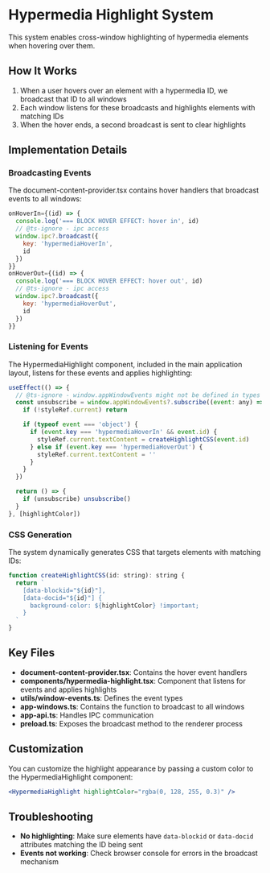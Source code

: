 # Hypermedia Highlight System

This system enables cross-window highlighting of hypermedia elements when
hovering over them.

## How It Works

1. When a user hovers over an element with a hypermedia ID, we broadcast that ID
   to all windows
2. Each window listens for these broadcasts and highlights elements with
   matching IDs
3. When the hover ends, a second broadcast is sent to clear highlights

## Implementation Details

### Broadcasting Events

The document-content-provider.tsx contains hover handlers that broadcast events
to all windows:

```jsx
onHoverIn={(id) => {
  console.log('=== BLOCK HOVER EFFECT: hover in', id)
  // @ts-ignore - ipc access
  window.ipc?.broadcast({
    key: 'hypermediaHoverIn',
    id
  })
}}
onHoverOut={(id) => {
  console.log('=== BLOCK HOVER EFFECT: hover out', id)
  // @ts-ignore - ipc access
  window.ipc?.broadcast({
    key: 'hypermediaHoverOut',
    id
  })
}}
```

### Listening for Events

The HypermediaHighlight component, included in the main application layout,
listens for these events and applies highlighting:

```jsx
useEffect(() => {
  // @ts-ignore - window.appWindowEvents might not be defined in types
  const unsubscribe = window.appWindowEvents?.subscribe((event: any) => {
    if (!styleRef.current) return

    if (typeof event === 'object') {
      if (event.key === 'hypermediaHoverIn' && event.id) {
        styleRef.current.textContent = createHighlightCSS(event.id)
      } else if (event.key === 'hypermediaHoverOut') {
        styleRef.current.textContent = ''
      }
    }
  })

  return () => {
    if (unsubscribe) unsubscribe()
  }
}, [highlightColor])
```

### CSS Generation

The system dynamically generates CSS that targets elements with matching IDs:

```jsx
function createHighlightCSS(id: string): string {
  return `
    [data-blockid="${id}"],
    [data-docid="${id}"] {
      background-color: ${highlightColor} !important;
    }
  `
}
```

## Key Files

- **document-content-provider.tsx**: Contains the hover event handlers
- **components/hypermedia-highlight.tsx**: Component that listens for events and
  applies highlights
- **utils/window-events.ts**: Defines the event types
- **app-windows.ts**: Contains the function to broadcast to all windows
- **app-api.ts**: Handles IPC communication
- **preload.ts**: Exposes the broadcast method to the renderer process

## Customization

You can customize the highlight appearance by passing a custom color to the
HypermediaHighlight component:

```jsx
<HypermediaHighlight highlightColor="rgba(0, 128, 255, 0.3)" />
```

## Troubleshooting

- **No highlighting**: Make sure elements have `data-blockid` or `data-docid`
  attributes matching the ID being sent
- **Events not working**: Check browser console for errors in the broadcast
  mechanism
